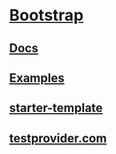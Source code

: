 # [Bootstrap](https://bootstrap-4.ru/)
## [Docs](https://bootstrap-4.ru/docs/4.5/getting-started/introduction/)
## [Examples](https://bootstrap-4.ru/docs/4.5/examples/)
## [starter-template](https://bootstrap-4.ru/docs/4.5/getting-started/introduction/#starter-template)
## [testprovider.com](https://testprovider.com/ru)